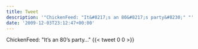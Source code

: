 ```yaml
---
title: Tweet
description: '"ChickenFeed: "It&#8217;s an 80&#8217;s party&#8230;" "'
date: '2009-12-03T23:12:47+00:00'
---
```

ChickenFeed: "It&#8217;s an 80&#8217;s party&#8230;" 
      {{< tweet 0 0 >}}
    
